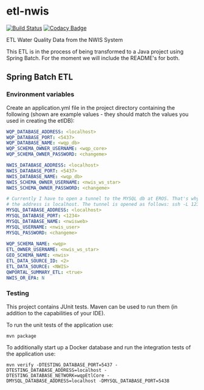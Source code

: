 # etl\-nwis

[![Build Status](https://travis-ci.org/NWQMC/etl-nwis.svg?branch=master)](https://travis-ci.org/NWQMC/etl-nwis)
[![Codacy Badge](https://api.codacy.com/project/badge/Grade/9cfcbdbc3cb64ca5bc2f2b90da8f63d7)](https://www.codacy.com/app/usgs_wma_dev/etl-nwis?utm_source=github.com&amp;utm_medium=referral&amp;utm_content=NWQMC/etl-nwis&amp;utm_campaign=Badge_Grade)

ETL Water Quality Data from the NWIS System

This ETL is in the process of being transformed to a Java project using Spring Batch. For the moment we will include the README's for both.

## Spring Batch ETL

### Environment variables
Create an application.yml file in the project directory containing the following (shown are example values - they should match the values you used in creating the etlDB):

```yaml
WQP_DATABASE_ADDRESS: <localhost>
WQP_DATABASE_PORT: <5437>
WQP_DATABASE_NAME: <wqp_db>
WQP_SCHEMA_OWNER_USERNAME: <wqp_core>
WQP_SCHEMA_OWNER_PASSWORD: <changeme>

NWIS_DATABASE_ADDRESS: <localhost>
NWIS_DATABASE_PORT: <5437>
NWIS_DATABASE_NAME: <wqp_db>
NWIS_SCHEMA_OWNER_USERNAME: <nwis_ws_star>
NWIS_SCHEMA_OWNER_PASSWORD: <changeme>

# Currently I have to open a tunnel to the MYSQL db at EROS. That's why
# the address is localhost. The tunnel is opened as follows: ssh -L 1234:localhost:3306 <actual_database_address
MYSQL_DATABASE_ADDRESS: <localhost>
MYSQL_DATABASE_PORT: <1234>
MYSQL_DATABASE_NAME: <nwisweb>
MYSQL_USERNAME: <nwis_user>
MYSQL_PASSWORD: <changeme>
      
WQP_SCHEMA_NAME: <wqp>
ETL_OWNER_USERNAME: <nwis_ws_star>
GEO_SCHEMA_NAME: <nwis>
ETL_DATA_SOURCE_ID: <2>
ETL_DATA_SOURCE: <NWIS>
QWPORTAL_SUMMARY_ETL: <true>
NWIS_OR_EPA: N

```

### Testing
This project contains JUnit tests. Maven can be used to run them (in addition to the capabilities of your IDE).

To run the unit tests of the application use:

```shell
mvn package
```

To additionally start up a Docker database and run the integration tests of the application use:

```shell
mvn verify -DTESTING_DATABASE_PORT=5437 -DTESTING_DATABASE_ADDRESS=localhost -DTESTING_DATABASE_NETWORK=wqpEtlCore -DMYSQL_DATABASE_ADDRESS=localhost -DMYSQL_DATABASE_PORT=5438
```
